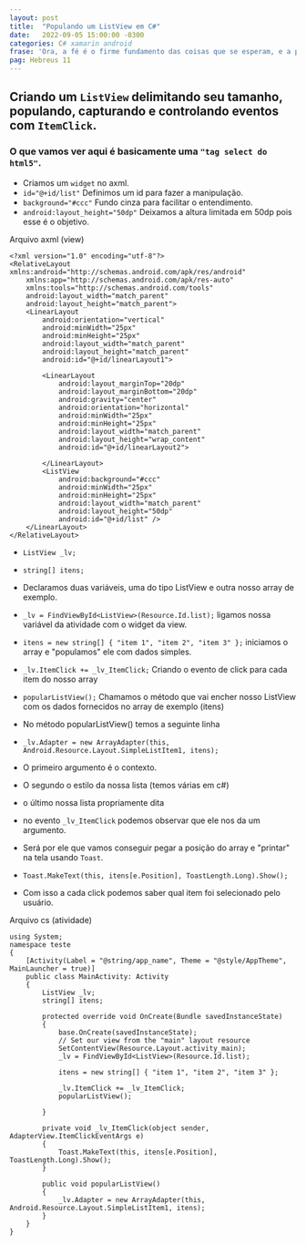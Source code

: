```yaml
---
layout: post
title:  "Populando um ListView em C#"
date:   2022-09-05 15:00:00 -0300
categories: C# xamarin android
frase: 'Ora, a fé é o firme fundamento das coisas que se esperam, e a prova das coisas que não se vêem".'
pag: Hebreus 11
---
```


## Criando um ```ListView``` delimitando seu tamanho, populando, capturando e controlando eventos com ```ItemClick```.

### O que vamos ver aqui é basicamente uma ```"tag select do html5"```.

- Criamos um ```widget``` no axml.
-  ``` id="@+id/list" ``` Definimos um id para fazer a manipulação.
-  ``` background="#ccc" ``` Fundo cinza para facilitar o entendimento.
-  ``` android:layout_height="50dp" ``` Deixamos a altura limitada em 50dp pois esse é o objetivo.

Arquivo axml (view)

```
<?xml version="1.0" encoding="utf-8"?>
<RelativeLayout xmlns:android="http://schemas.android.com/apk/res/android"
    xmlns:app="http://schemas.android.com/apk/res-auto"
    xmlns:tools="http://schemas.android.com/tools"
    android:layout_width="match_parent"
    android:layout_height="match_parent">
    <LinearLayout
        android:orientation="vertical"
        android:minWidth="25px"
        android:minHeight="25px"
        android:layout_width="match_parent"
        android:layout_height="match_parent"
        android:id="@+id/linearLayout1">

        <LinearLayout
            android:layout_marginTop="20dp"
            android:layout_marginBottom="20dp"
            android:gravity="center"
            android:orientation="horizontal"
            android:minWidth="25px"
            android:minHeight="25px"
            android:layout_width="match_parent"
            android:layout_height="wrap_content"
            android:id="@+id/linearLayout2">

        </LinearLayout>
        <ListView
            android:background="#ccc"
            android:minWidth="25px"
            android:minHeight="25px"
            android:layout_width="match_parent"
            android:layout_height="50dp"
            android:id="@+id/list" />
    </LinearLayout>
</RelativeLayout>
```

- ``` ListView _lv; ```
- ``` string[] itens; ```
- Declaramos duas variáveis, uma do tipo ListView e outra nosso array de exemplo.
- ``` _lv = FindViewById<ListView>(Resource.Id.list); ``` ligamos nossa variável da atividade com o widget da view.
- ``` itens = new string[] { "item 1", "item 2", "item 3" }; ``` iniciamos o array e "populamos" ele com dados simples.
- ``` _lv.ItemClick += _lv_ItemClick; ``` Criando o evento de click para cada item do nosso array
- ``` popularListView(); ``` Chamamos o método que vai encher nosso ListView com os dados fornecidos no array de exemplo (itens)
- No método popularListView() temos a seguinte linha
- ``` _lv.Adapter = new ArrayAdapter(this, Android.Resource.Layout.SimpleListItem1, itens); ```
- O primeiro argumento é o contexto.
- O segundo o estilo da nossa lista (temos várias em c#)
- o último nossa lista propriamente dita

- no evento ``` _lv_ItemClick ``` podemos observar que ele nos da um argumento. 
- Será por ele que vamos conseguir pegar a posição do array e "printar" na tela usando ``` Toast ```.
- ``` Toast.MakeText(this, itens[e.Position], ToastLength.Long).Show(); ```
- Com isso a cada click podemos saber qual item foi selecionado pelo usuário.

Arquivo cs (atividade)
```
using System;
namespace teste
{
    [Activity(Label = "@string/app_name", Theme = "@style/AppTheme", MainLauncher = true)]
    public class MainActivity: Activity
    {
        ListView _lv;
        string[] itens;
        
        protected override void OnCreate(Bundle savedInstanceState)
        {
            base.OnCreate(savedInstanceState);
            // Set our view from the "main" layout resource
            SetContentView(Resource.Layout.activity_main);
            _lv = FindViewById<ListView>(Resource.Id.list);

            itens = new string[] { "item 1", "item 2", "item 3" };

            _lv.ItemClick += _lv_ItemClick;
            popularListView();

        }

        private void _lv_ItemClick(object sender, AdapterView.ItemClickEventArgs e)
        {
            Toast.MakeText(this, itens[e.Position], ToastLength.Long).Show();
        }

        public void popularListView()
        {
            _lv.Adapter = new ArrayAdapter(this, Android.Resource.Layout.SimpleListItem1, itens);
        }
    }
}
```
